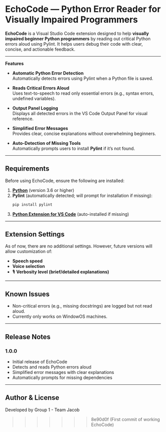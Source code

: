 
# EchoCode — Python Error Reader for Visually Impaired Programmers

**EchoCode** is a Visual Studio Code extension designed to help **visually impaired beginner Python programmers** by reading out critical Python errors aloud using Pylint. It helps users debug their code with clear, concise, and actionable feedback.

---
 **Features**

-  **Automatic Python Error Detection**  
  Automatically detects errors using Pylint when a Python file is saved.

-  **Reads Critical Errors Aloud**  
  Uses text-to-speech to read only essential errors (e.g., syntax errors, undefined variables).

-  **Output Panel Logging**  
  Displays all detected errors in the VS Code Output Panel for visual reference.

-  **Simplified Error Messages**  
  Provides clear, concise explanations without overwhelming beginners.

-  **Auto-Detection of Missing Tools**  
  Automatically prompts users to install **Pylint** if it’s not found.

---

##  **Requirements**

Before using EchoCode, ensure the following are installed:

1. **[Python](https://www.python.org/downloads/)** (version 3.6 or higher)
2. **Pylint** (automatically detected; will prompt for installation if missing):
   ```bash
   pip install pylint
   ```
3. **[Python Extension for VS Code](https://marketplace.visualstudio.com/items?itemName=ms-python.python)** (auto-installed if missing)

---

##  **Extension Settings**

As of now, there are no additional settings. However, future versions will allow customization of:

-  **Speech speed**  
-  **Voice selection**  
- 🎙 **Verbosity level (brief/detailed explanations)**  

---

##  **Known Issues**

- Non-critical errors (e.g., missing docstrings) are logged but not read aloud.
- Currently only works on WindowOS machines.

---

## **Release Notes**

### **1.0.0**  
- Initial release of EchoCode  
- Detects and reads Python errors aloud  
- Simplified error messages with clear explanations  
- Automatically prompts for missing dependencies  

---

## **Author & License**

Developed by Group 1 - Team Jacob  
>>>>>>> 8e90d0f (First commit of working EchoCode)
